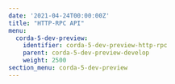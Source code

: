 ```yaml
---
date: '2021-04-24T00:00:00Z'
title: "HTTP-RPC API"
menu:
  corda-5-dev-preview:
    identifier: corda-5-dev-preview-http-rpc
    parent: corda-5-dev-preview-develop
    weight: 2500
section_menu: corda-5-dev-preview
---
```


